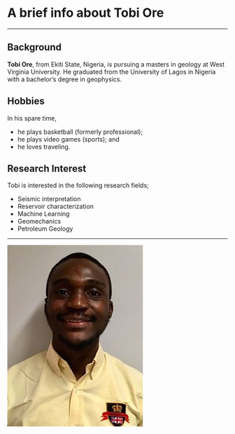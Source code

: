 # A brief info about Tobi Ore
------------------------------  
## Background
__Tobi Ore__, from Ekiti State, Nigeria, is pursuing a masters in geology at West Virginia University. He graduated from the University of Lagos in Nigeria with a bachelor’s degree in geophysics. 
## Hobbies
In his spare time, 
   * he plays basketball (formerly professional); 
   * he plays video games (sports); and 
   * he loves traveling. 
## Research Interest
Tobi is interested in the following research fields;
  * Seismic interpretation
  * Reservoir characterization
  * Machine Learning
  * Geomechanics
  * Petroleum Geology
---------------------------
![Tobi_Ore](./images/Tobi_Ore.jpg)
